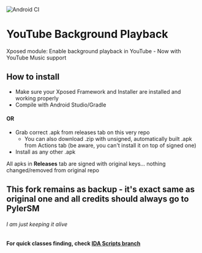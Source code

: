 ![Android CI](https://github.com/th3an7/YouTubeBackgroundPlayback/workflows/Android%20CI/badge.svg)
# YouTube Background Playback

Xposed module: Enable background playback in YouTube - Now with YouTube Music support

## How to install
- Make sure your Xposed Framework and Installer are installed and working properly
- Compile with Android Studio/Gradle 
#### OR
- Grab correct .apk from releases tab on this very repo
  - You can also download .zip with unsigned, automatically built .apk from Actions tab (be aware, you can't install it on top of signed one)
- Install as any other .apk

All apks in **Releases** tab are signed with original keys... nothing changed/removed from original repo

## This fork remains as backup - it's exact same as original one and all credits should always go to PylerSM
###### I am just keeping it alive


#### For quick classes finding, check [IDA Scripts branch](https://github.com/th3an7/YouTubeBackgroundPlayback/tree/IDA-Script)
